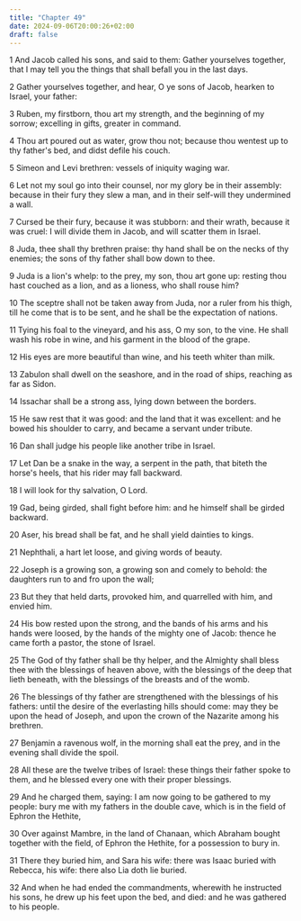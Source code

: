 ```yaml
---
title: "Chapter 49"
date: 2024-09-06T20:00:26+02:00
draft: false
---
```



1 And Jacob called his sons, and said to them: Gather yourselves together, that I may tell you the things that shall befall you in the last days.

2 Gather yourselves together, and hear, O ye sons of Jacob, hearken to Israel, your father:

3 Ruben, my firstborn, thou art my strength, and the beginning of my sorrow; excelling in gifts, greater in command.

4 Thou art poured out as water, grow thou not; because thou wentest up to thy father's bed, and didst defile his couch.

5 Simeon and Levi brethren: vessels of iniquity waging war.

6 Let not my soul go into their counsel, nor my glory be in their assembly: because in their fury they slew a man, and in their self-will they undermined a wall.

7 Cursed be their fury, because it was stubborn: and their wrath, because it was cruel: I will divide them in Jacob, and will scatter them in Israel.

8 Juda, thee shall thy brethren praise: thy hand shall be on the necks of thy enemies; the sons of thy father shall bow down to thee.

9 Juda is a lion's whelp: to the prey, my son, thou art gone up: resting thou hast couched as a lion, and as a lioness, who shall rouse him?

10 The sceptre shall not be taken away from Juda, nor a ruler from his thigh, till he come that is to be sent, and he shall be the expectation of nations.

11 Tying his foal to the vineyard, and his ass, O my son, to the vine. He shall wash his robe in wine, and his garment in the blood of the grape.

12 His eyes are more beautiful than wine, and his teeth whiter than milk.

13 Zabulon shall dwell on the seashore, and in the road of ships, reaching as far as Sidon.

14 Issachar shall be a strong ass, lying down between the borders.

15 He saw rest that it was good: and the land that it was excellent: and he bowed his shoulder to carry, and became a servant under tribute.

16 Dan shall judge his people like another tribe in Israel.

17 Let Dan be a snake in the way, a serpent in the path, that biteth the horse's heels, that his rider may fall backward.

18 I will look for thy salvation, O Lord.

19 Gad, being girded, shall fight before him: and he himself shall be girded backward.

20 Aser, his bread shall be fat, and he shall yield dainties to kings.

21 Nephthali, a hart let loose, and giving words of beauty.

22 Joseph is a growing son, a growing son and comely to behold: the daughters run to and fro upon the wall;

23 But they that held darts, provoked him, and quarrelled with him, and envied him.

24 His bow rested upon the strong, and the bands of his arms and his hands were loosed, by the hands of the mighty one of Jacob: thence he came forth a pastor, the stone of Israel.

25 The God of thy father shall be thy helper, and the Almighty shall bless thee with the blessings of heaven above, with the blessings of the deep that lieth beneath, with the blessings of the breasts and of the womb.

26 The blessings of thy father are strengthened with the blessings of his fathers: until the desire of the everlasting hills should come: may they be upon the head of Joseph, and upon the crown of the Nazarite among his brethren.

27 Benjamin a ravenous wolf, in the morning shall eat the prey, and in the evening shall divide the spoil.

28 All these are the twelve tribes of Israel: these things their father spoke to them, and he blessed every one with their proper blessings.

29 And he charged them, saying: I am now going to be gathered to my people: bury me with my fathers in the double cave, which is in the field of Ephron the Hethite,

30 Over against Mambre, in the land of Chanaan, which Abraham bought together with the field, of Ephron the Hethite, for a possession to bury in.

31 There they buried him, and Sara his wife: there was Isaac buried with Rebecca, his wife: there also Lia doth lie buried.

32 And when he had ended the commandments, wherewith he instructed his sons, he drew up his feet upon the bed, and died: and he was gathered to his people.

